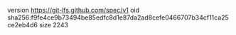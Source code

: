 version https://git-lfs.github.com/spec/v1
oid sha256:f9fe4ce9b73494be85edfc8d1e87da2ad8cefe0466707b34cf11ca25ce2eb4d6
size 2243
